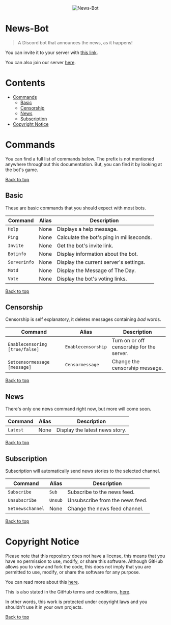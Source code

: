 <div align="center">
  <img src="https://cdn.discordapp.com/avatars/510342065897603073/9258238a83588de718c48e59ec7a6924.png?size=256"  alt="News-Bot"/>
</div>

# News-Bot

> A Discord bot that announces the news, as it happens!

You can invite it to your server with [this link](http://tiny.cc/News-Bot-Add).

You can also join our server [here](http://tiny.cc/News-Bot-Discord).

# Contents
- [Commands](#commands)
  - [Basic](#basic)
  - [Censorship](#censorship)
  - [News](#news)
  - [Subscription](#subscription)
- [Copyright Notice](#copyright-notice)

# Commands
You can find a full list of commands below. The prefix is not mentioned anywhere throughout this documentation. But, you can find it by looking at the bot's game.

[Back to top](#news-bot)

## Basic
These are basic commands that you should expect with most bots.

|Command     |Alias|Description                              |
|------------|-----|-----------------------------------------|
|`Help`      |None |Displays a help message.                 |
|`Ping`      |None |Calculate the bot's ping in milliseconds.|
|`Invite`    |None |Get the bot's invite link.               |
|`Botinfo`   |None |Display information about the bot.       |
|`Serverinfo`|None |Display the current server's settings.   |
|`Motd`      |None |Display the Message of The Day.          |
|`Vote`      |None |Display the bot's voting links.          |

[Back to top](#news-bot)

## Censorship
Censorship is self explanatory, it deletes messages containing *bad* words.

|Command                       |Alias              |Description                              |
|------------------------------|-------------------|-----------------------------------------|
|`Enablecensoring [true/false]`|`Enablecensorship` |Turn on or off censorship for the server.|
|`Setcensormessage [message]`  |`Censormessage`    |Change the censorship message.           |

[Back to top](#news-bot)

## News
There's only one news command right now, but more will come soon.

|Command |Alias|Description                   |
|--------|-----|------------------------------|
|`Latest`|None |Display the latest news story.|

[Back to top](#news-bot)

## Subscription
Subscription will automatically send news stories to the selected channel.

|Command         |Alias  |Description                    |
|----------------|-------|-------------------------------|
|`Subscribe`     |`Sub`  |Subscribe to the news feed.    |
|`Unsubscribe`   |`Unsub`|Unsubscribe from the news feed.|
|`Setnewschannel`|None   |Change the news feed channel.  |

[Back to top](#news-bot)

# Copyright Notice

Please note that this repository does not have a license, this means that you have no permission to use, modify, or share this software. Although GitHub allows you to view and fork the code, this does not imply that you are permitted to use, modify, or share the software for any purpose.

You can read more about this [here](https://choosealicense.com/no-permission/).

This is also stated in the GitHub terms and conditions, [here](https://help.github.com/articles/github-terms-of-service/#3-ownership-of-content-right-to-post-and-license-grants).

In other words, this work is protected under copyright laws and you shouldn't use it in your own projects.

[Back to top](#news-bot)
